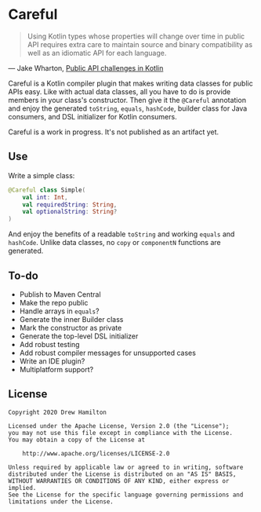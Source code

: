 # Careful

> Using Kotlin types whose properties will change over time in public API requires extra care to
> maintain source and binary compatibility as well as an idiomatic API for each language.

— Jake Wharton,
  [Public API challenges in Kotlin](https://jakewharton.com/public-api-challenges-in-kotlin/)

Careful is a Kotlin compiler plugin that makes writing data classes for public APIs easy. Like with
actual data classes, all you have to do is provide members in your class's constructor. Then give it
the `@Careful` annotation and enjoy the generated `toString`, `equals`, `hashCode`, builder class
for Java consumers, and DSL initializer for Kotlin consumers.

Careful is a work in progress. It's not published as an artifact yet.

## Use
Write a simple class:
```kotlin
@Careful class Simple(
    val int: Int,
    val requiredString: String,
    val optionalString: String?
)
```

And enjoy the benefits of a readable `toString` and working `equals` and `hashCode`. Unlike data
classes, no `copy` or `componentN` functions are generated.

## To-do
* Publish to Maven Central
* Make the repo public
* Handle arrays in `equals`?
* Generate the inner Builder class
* Mark the constructor as private
* Generate the top-level DSL initializer
* Add robust testing
* Add robust compiler messages for unsupported cases
* Write an IDE plugin?
* Multiplatform support?

## License
```
Copyright 2020 Drew Hamilton

Licensed under the Apache License, Version 2.0 (the "License");
you may not use this file except in compliance with the License.
You may obtain a copy of the License at

    http://www.apache.org/licenses/LICENSE-2.0

Unless required by applicable law or agreed to in writing, software
distributed under the License is distributed on an "AS IS" BASIS,
WITHOUT WARRANTIES OR CONDITIONS OF ANY KIND, either express or implied.
See the License for the specific language governing permissions and
limitations under the License.
```
